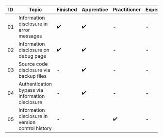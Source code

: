 | ID| Topic | Finished   | Apprentice   | Practitioner | Expert |
| -- | --------- | ----------------- | ---------- | ------------ | -------- |
| 01   | Information disclosure in error messages| ✔️| ✔️|**-**|**-**|
| 02   | Information disclosure on debug page| ✔️|✔️|**-**|**-**|
| 03   | Source code disclosure via backup files| **-**| ✔️|**-**|**-**|
| 04   | Authentication bypass via information disclosure|**-**| ✔️|**-**|**-**|
| 05   | Information disclosure in version control history|**-**|**-**| ✔️|**-**|

